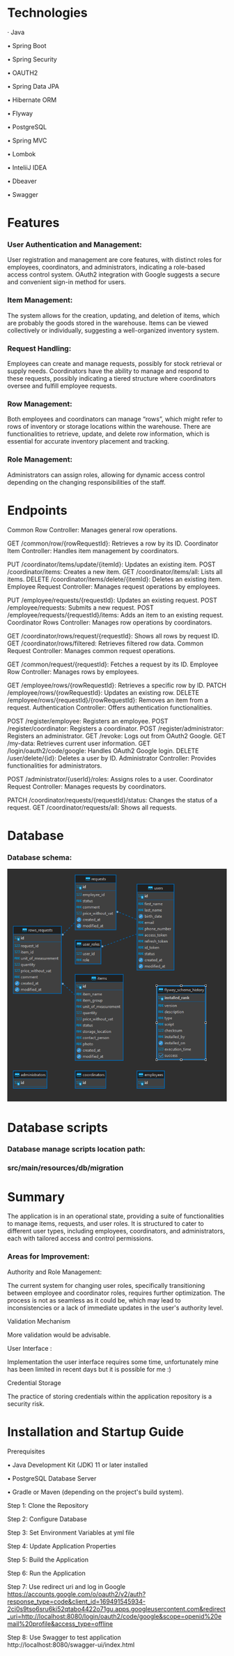 
# Technologies
· Java

• Spring Boot

• Spring Security

• OAUTH2

• Spring Data JPA

• Hibernate ORM

• Flyway

• PostgreSQL

• Spring MVC

• Lombok

• InteliiJ IDEA

• Dbeaver

• Swagger

# Features

### User Authentication and Management:
User registration and management are core features, with distinct roles for employees, coordinators, and administrators, indicating a role-based access control system.
OAuth2 integration with Google suggests a secure and convenient sign-in method for users.
### Item Management:
The system allows for the creation, updating, and deletion of items, which are probably the goods stored in the warehouse.
Items can be viewed collectively or individually, suggesting a well-organized inventory system.
### Request Handling:
Employees can create and manage requests, possibly for stock retrieval or supply needs.
Coordinators have the ability to manage and respond to these requests, possibly indicating a tiered structure where coordinators oversee and fulfill employee requests.
### Row Management:
Both employees and coordinators can manage “rows”, which might refer to rows of inventory or storage locations within the warehouse.
There are functionalities to retrieve, update, and delete row information, which is essential for accurate inventory placement and tracking.
### Role Management:
Administrators can assign roles, allowing for dynamic access control depending on the changing responsibilities of the staff.

# Endpoints
Common Row Controller: Manages general row operations.

GET /common/row/{rowRequestId}: Retrieves a row by its ID.
Coordinator Item Controller: Handles item management by coordinators.

PUT /coordinator/items/update/{itemId}: Updates an existing item.
POST /coordinator/items: Creates a new item.
GET /coordinator/items/all: Lists all items.
DELETE /coordinator/items/delete/{itemId}: Deletes an existing item.
Employee Request Controller: Manages request operations by employees.

PUT /employee/requests/{requestId}: Updates an existing request.
POST /employee/requests: Submits a new request.
POST /employee/requests/{requestId}/items: Adds an item to an existing request.
Coordinator Rows Controller: Manages row operations by coordinators.

GET /coordinator/rows/request/{requestId}: Shows all rows by request ID.
GET /coordinator/rows/filtered: Retrieves filtered row data.
Common Request Controller: Manages common request operations.

GET /common/request/{requestId}: Fetches a request by its ID.
Employee Row Controller: Manages rows by employees.

GET /employee/rows/{rowRequestId}: Retrieves a specific row by ID.
PATCH /employee/rows/{rowRequestId}: Updates an existing row.
DELETE /employee/rows/{requestId}/{rowRequestId}: Removes an item from a request.
Authentication Controller: Offers authentication functionalities.

POST /register/employee: Registers an employee.
POST /register/coordinator: Registers a coordinator.
POST /register/administrator: Registers an administrator.
GET /revoke: Logs out from OAuth2 Google.
GET /my-data: Retrieves current user information.
GET /login/oauth2/code/google: Handles OAuth2 Google login.
DELETE /user/delete/{id}: Deletes a user by ID.
Administrator Controller: Provides functionalities for administrators.

POST /administrator/{userId}/roles: Assigns roles to a user.
Coordinator Request Controller: Manages requests by coordinators.

PATCH /coordinator/requests/{requestId}/status: Changes the status of a request.
GET /coordinator/requests/all: Shows all requests.

# Database
### Database schema: 

![Alt Text](docs/db_schema.png)

# Database scripts

### Database manage scripts location path:

### src/main/resources/db/migration

# Summary

The application is in an operational state, providing a suite of functionalities to manage items, requests, and user roles. It is structured to cater to different user types, including employees, coordinators, and administrators, each with tailored access and control permissions.


### Areas for Improvement:

Authority and Role Management:

The current system for changing user roles, specifically transitioning between employee and coordinator roles, requires further optimization. The process is not as seamless as it could be, which may lead to inconsistencies or a lack of immediate updates in the user's authority level.

Validation Mechanism

More  validation would be advisable.

User Interface :

Implementation the user interface requires some time, unfortunately mine has been limited in recent days but it is possible for me :)

Credential Storage

The practice of storing credentials within the application repository is a security risk.

# Installation and Startup Guide

Prerequisites

• Java Development Kit (JDK) 11 or later installed

• PostgreSQL Database Server 

• Gradle or Maven (depending on the project's build system).

Step 1: Clone the Repository

Step 2: Configure Database

Step 3: Set Environment Variables at yml file

Step 4: Update Application Properties

Step 5: Build the Application

Step 6: Run the Application

Step 7: Use redirect uri and log in Google
https://accounts.google.com/o/oauth2/v2/auth?response_type=code&client_id=169491545934-2ci0s9tso6sru6ki52qtabo4422o71gu.apps.googleusercontent.com&redirect_uri=http://localhost:8080/login/oauth2/code/google&scope=openid%20email%20profile&access_type=offline

Step 8: Use Swagger to test application  
http://localhost:8080/swagger-ui/index.html



